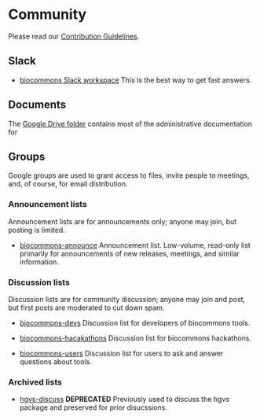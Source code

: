 # Community

Please read our [Contribution Guidelines](/contributing/).

## Slack

* [biocommons Slack workspace](https://join.slack.com/t/biocommons/shared_invite/zt-1tg9dwtwg-nM1YIgAT04G6MiffLtKH1Q) 
  This is the best way to get fast answers.

<!-- Note to self: refresh link from https://biocommons.slack.com/admin/shared_invites -->

## Documents

The [Google Drive folder](https://t.ly/biocommons-drive) contains most of the administrative documentation for 


## Groups

Google groups are used to grant access to files, invite people to meetings, and, of
course, for email distribution.  

### Announcement lists

Announcement lists are for announcements only; anyone may join, but posting is limited. 

* [biocommons-announce](https://groups.google.com/g/biocommons-announce)
  Announcement list. Low-volume, read-only list primarily for announcements of new releases, meetings, and similar
  information.

### Discussion lists

Discussion lists are for community discussion; anyone may join and post, but first posts are
moderated to cut down spam.

* [biocommons-devs](https://groups.google.com/g/biocommons-devs)
  Discussion list for developers of biocommons tools.

* [biocommons-hacakathons](https://groups.google.com/g/biocommons-hackathons)
  Discussion list for biocommons hackathons.

* [biocommons-users](https://groups.google.com/g/biocommons-users)
  Discussion list for users to ask and answer questions about tools.

### Archived lists

* [hgvs-discuss](https://groups.google.com/g/hgvs-discuss) **DEPRECATED**  Previously used to
  discuss the hgvs package and preserved for prior disucssions. 
